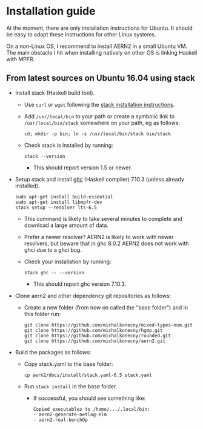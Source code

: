 # Installation guide

At the moment, there are only installation instructions for Ubuntu.
It should be easy to adapt these instructions for other Linux systems.

On a non-Linux OS, I recommend to install AERN2 in a
small Ubuntu VM.  The main obstacle I hit when installing
natively on other OS is linking Haskell with MPFR.

## From latest sources on Ubuntu 16.04 using stack

  * Install stack (Haskell build tool).

    * Use `curl` or `wget` following the [stack installation instructions](https://docs.haskellstack.org/en/stable/install_and_upgrade/).

    * Add `/usr/local/bin` to your path or create a symbolic link to `/usr/local/bin/stack` somewhere on your path, eg as follows:

      `cd; mkdir -p bin; ln -s /usr/local/bin/stack bin/stack`

    * Check stack is installed by running:

      `stack --version`

        * This should report version 1.5 or newer.

  * Setup stack and install [ghc](https://www.haskell.org/ghc/) (Haskell compiler) 7.10.3 (unless already installed).

    ```
    sudo apt-get install build-essential
    sudo apt-get install libmpfr-dev
    stack setup --resolver lts-6.5
    ```

      * This command is likely to take several minutes to complete and download a large amount of data.

      * Prefer a newer resolver?  AERN2 is likely to work with newer resolvers, but beware that in ghc 8.0.2 AERN2 does not work with ghci due to a ghci bug.

    * Check your installation by running:

      `stack ghc -- --version`

      * This should report ghc version 7.10.3.

  * Clone aern2 and other dependency git repositories as follows:

    * Create a new folder (from now on called the "base folder") and in this folder run:

      ```
      git clone https://github.com/michalkonecny/mixed-types-num.git
      git clone https://github.com/michalkonecny/hgmp.git
      git clone https://github.com/michalkonecny/rounded.git
      git clone https://github.com/michalkonecny/aern2.git
      ```

  * Build the packages as follows:

    * Copy stack.yaml to the base folder:

      `cp aern2/docs/install/stack.yaml-6.5 stack.yaml`

    * Run `stack install` in the base folder.

      * If successful, you should see something like:

        ```
        Copied executables to /home/.../.local/bin:
        - aern2-generate-netlog-elm
        - aern2-real-benchOp
        ```
